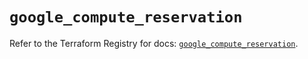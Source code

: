# `google_compute_reservation`

Refer to the Terraform Registry for docs: [`google_compute_reservation`](https://registry.terraform.io/providers/hashicorp/google/6.27.0/docs/resources/compute_reservation).
